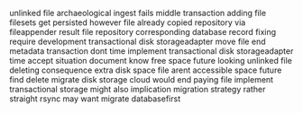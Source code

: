 unlinked file archaeological ingest fails middle transaction adding file filesets get persisted however file already copied repository via fileappender result file repository corresponding database record fixing require development transactional disk storageadapter move file end metadata transaction dont time implement transactional disk storageadapter time accept situation document know free space future looking unlinked file deleting consequence extra disk space file arent accessible space future find delete migrate disk storage cloud would end paying file implement transactional storage might also implication migration strategy rather straight rsync may want migrate databasefirst